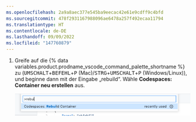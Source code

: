```yaml
---
ms.openlocfilehash: 2a9a8aec377e545ba9eecac42e61e9cdff9c4bfd
ms.sourcegitcommit: 478f2931167988096ae6478a257f492ecaa11794
ms.translationtype: HT
ms.contentlocale: de-DE
ms.lasthandoff: 09/09/2022
ms.locfileid: "147760879"
---
```

1. Greife auf die {% data variables.product.prodname_vscode_command_palette_shortname %} zu (<kbd>UMSCHALT</kbd>+<kbd>BEFEHL</kbd>+<kbd>P</kbd> (Mac)/<kbd>STRG</kbd>+<kbd>UMSCHALT</kbd>+<kbd>P</kbd> (Windows/Linux)), und beginne dann mit der Eingabe „rebuild“. Wähle **Codespaces: Container neu erstellen** aus.

    ![Option „Container neu erstellen“](/assets/images/help/codespaces/codespaces-rebuild.png)
